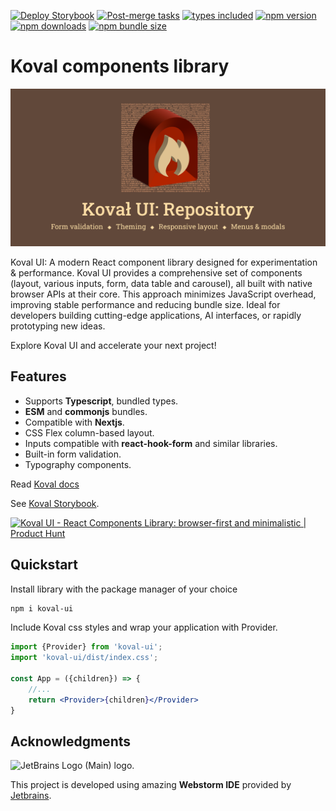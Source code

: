 [![Deploy Storybook](https://github.com/morewings/koval-ui/actions/workflows/pages.yml/badge.svg)](https://github.com/morewings/koval-ui/actions/workflows/pages.yml)
[![Post-merge tasks](https://github.com/morewings/koval-ui/actions/workflows/merge-jobs.yml/badge.svg)](https://github.com/morewings/koval-ui/actions/workflows/merge-jobs.yml)
[![types included](https://img.shields.io/github/package-json/types/morewings/koval-ui)](https://github.com/morewings/koval-ui)
[![npm version](https://badge.fury.io/js/koval-ui.svg)](https://www.npmjs.com/package/koval-ui)
[![npm downloads](https://img.shields.io/npm/dm/koval-ui)](https://www.npmcharts.com/compare/koval-ui?interval=7)
[![npm bundle size](https://deno.bundlejs.com/badge?q=koval-ui@latest&config={"esbuild":{"external":["react","react-dom"]}})](https://bundlejs.com/?bundle&q=koval-ui@latest&config={"analysis":"treemap","esbuild":{"external":["react","react-dom"]}})

# Koval components library

[![NPM library Create React App template logo](./design/logo-repo.png)](#)

Koval UI: A modern React component library designed for experimentation & performance. Koval UI provides a comprehensive set of components (layout, various inputs, form, data table and carousel), all built with native browser APIs at their core. This approach minimizes JavaScript overhead, improving stable performance and reducing bundle size. Ideal for developers building cutting-edge applications, AI interfaces, or rapidly prototyping new ideas. 

Explore Koval UI and accelerate your next project!

## Features

- Supports **Typescript**, bundled types.
- **ESM** and **commonjs** bundles.
- Compatible with **Nextjs**.
- CSS Flex column-based layout.
- Inputs compatible with **react-hook-form** and similar libraries.
- Built-in form validation.
- Typography components.

Read [Koval docs](https://koval.support/)

See [Koval Storybook](https://morewings.github.io/koval-ui/).

<a href="https://www.producthunt.com/posts/koval-ui?embed=true&utm_source=badge-featured&utm_medium=badge&utm_souce=badge-koval&#0045;ui" target="_blank"><img src="https://api.producthunt.com/widgets/embed-image/v1/featured.svg?post_id=957861&theme=dark&t=1745849295565" alt="Koval&#0032;UI - &#0032;React&#0032;Components&#0032;Library&#0058;&#0032;browser&#0045;first&#0032;and&#0032;minimalistic | Product Hunt" style="width: 250px; height: 54px;" width="250" height="54" /></a>

## Quickstart

Install library with the package manager of your choice

```bash
npm i koval-ui
```

Include Koval css styles and wrap your application with Provider.

```jsx
import {Provider} from 'koval-ui';
import 'koval-ui/dist/index.css';

const App = ({children}) => {
    //...
    return <Provider>{children}</Provider>
}
```

## Acknowledgments

<img width="222" src="https://resources.jetbrains.com/storage/products/company/brand/logos/jb_beam.png" alt="JetBrains Logo (Main) logo.">

This project is developed using amazing **Webstorm IDE** provided by [Jetbrains](https://www.jetbrains.com).


